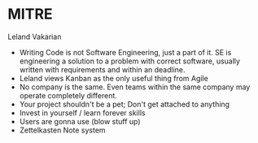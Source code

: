 # MITRE
Leland Vakarian

- Writing Code is not Software Engineering, just a part of it. SE is engineering a solution to a problem with correct software, usually written with requirements and within an deadline.
- Leland views Kanban as the only useful thing from Agile
- No company is the same. Even teams within the same company may operate completely different.
- Your project shouldn't be a pet; Don't get attached to anything
- Invest in yourself / learn forever skills
- Users are gonna use (blow stuff up)
- Zettelkasten Note system
